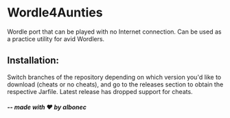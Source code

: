 # Wordle4Aunties

Wordle port that can be played with no Internet connection. Can be used as a practice utility for avid Wordlers.

## Installation:

Switch branches of the repository depending on which version you'd like to download (cheats or no cheats), and go to the releases section to obtain the respective Jarfile. Latest release has dropped support for cheats.


##### -- made with :heart: by albonec
